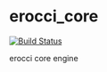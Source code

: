 erocci_core
===========

[![Build Status](https://travis-ci.org/erocci/erocci_core.svg?branch=master)](https://travis-ci.org/erocci/erocci_core)

erocci core engine